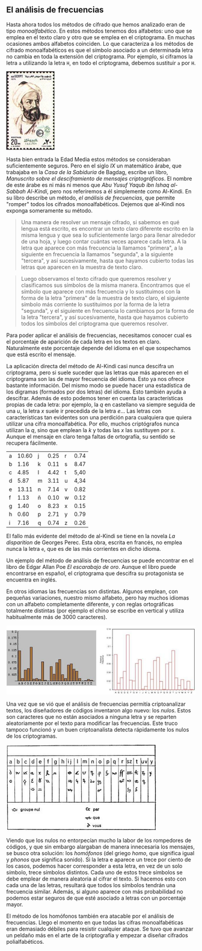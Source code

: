 
## El análisis de frecuencias

Hasta ahora todos los métodos de cifrado que hemos analizado eran de tipo *monoalfabético*.  En estos métodos tenemos dos alfabetos: uno que se emplea en el texto claro y otro que se emplea en el criptograma.  En muchas ocasiones ambos alfabetos coinciden. Lo que caracteriza a los métodos de cifrado monoalfabéticos es que el símbolo asociado a un determinada letra no cambia en toda la extensión del criptograma.  Por ejemplo, si ciframos la letra `a` utilizando la letra `H`, en todo el criptograma, debemos sustituir `a` por `H`.

![](imagenes/al-Kindi.jpg)

Hasta bien entrada la Edad Media estos métodos se consideraban suficientemente seguros. Pero en el siglo *IX* un matemático árabe, que trabajaba en la *Casa de la Sabiduria* de Bagdag, escribe un libro, *Manuscrito sobre el desciframiento de mensajes criptográficos*. El nombre de este árabe es ni más ni menos que *Abu Yusuf Yaqub ibn Ishaq al-Sabbah Al-Kindi*, pero nos referiremos a él simplemente como  Al-Kindi. En su libro describe un método, *el análisis de frecuencias*, que permite "romper" todos los cifrados monoalfabéticos. Dejemos que al-Kindi nos exponga someramente su método.

> Una manera de resolver un mensaje cifrado, si sabemos en qué lengua está escrito, es encontrar un texto claro diferente escrito en la misma lengua y que sea lo suficientemente largo para llenar alrededor de una hoja, y luego contar cuántas veces aparece cada letra.  A la letra que aparece con más frecuencia la llamamos "primera", a la siguiente en frecuencia la llamamos "segunda", a la siguiente "tercera", y así sucesivamente, hasta que hayamos cubierto todas las letras que aparecen en la muestra de texto claro.

> Luego observamos el texto cifrado que queremos resolver y clasificamos sus símbolos de la misma manera.  Encontramos que el símbolo que aparece con más frecuencia y lo sustituimos con la forma de la letra "primera" de la muestra de texto claro, el siguiente símbolo más corriente lo sustituimos por la forma de la letra "segunda", y el siguiente en frecuencia lo cambiamos por la forma de la letra "tercera", y así sucesivamente, hasta que hayamos cubierto todos los símbolos del criptograma que queremos resolver.


Para poder aplicar el análisis de frecuencias, necesitamos conocer cual es el porcentaje de aparición de cada letra en los textos en claro.  Naturalmente este porcentaje depende del idioma en el que sospechamos que está escrito el mensaje.
 
 
La aplicación directa del método de Al-Kindi casi nunca descifra un criptograma, pero si suele suceder que las letras que más aparecen en el criptograma son las de mayor frecuencia del idioma.  Esto ya nos ofrece bastante información.  Del mismo modo se puede hacer una estadística de los digramas (formados por dos letras) del idioma. Esto también ayuda a descifrar.  Además de esto podemos tener en cuenta las características propias de cada letra: por ejemplo, la *q* en castellano va siempre seguida de una *u*, la letra *x* suele ir precedida de la letra *e*...  Las letras con características tan evidentes son una perdición para cualquiera que quiera utilizar una cifra monoalfabética.  Por ello, muchos criptógrafos nunca utilizan la *q*, sino que emplean la *k* y todas las *x* las sustituyen por *s*.  Aunque el mensaje en claro tenga faltas de ortografía, su sentido se recupera fácilmente.
 
 
| | | | | | |
| --- | --- | --- | --- | --- | --- |
|a| 10.60|j|0.25| r| 0.74|
|b|1.16|k|0.11| s|8.47|
|c|4.85|l|4.42|t|5,40|
|d|5.87|m|3.11|u|4,34|
|e|13.11|n|7.14|v|0.82|
|f|1.13|ñ|0.10|w|0.12|
|g|1.40| o|8.23|x|0.15|
|h|0.60|p|2.71|y|0.79|
|i|7.16|q|0.74|z|0.26|
	

 
El fallo más evidente del método de al-Kindi se tiene en la novela *La disparition* de Georges Perec.  Esta obra, escrita en francés, no emplea nunca la letra `e`, que es de las más corrientes en dicho idioma.
 
Un ejemplo del método de análisis de frecuencias se puede encontrar en el libro de Edgar Allan Poe *El escarabajo de oro*. Aunque el libro puede encontrarse  en español, el criptograma que descifra su protagonista se encuentra en inglés.  
 
 
En otros idiomas las frecuencias son distintas.  Algunos emplean, con pequeñas variaciones, nuestro mismo alfabeto, pero hay muchos idiomas con un alfabeto completamente diferente, y con reglas ortográficas totalmente distintas (por ejemplo el chino se escribe en vertical y utiliza habitualmente más de 3000 caracteres).


![](imagenes/Histograma.jpg)
 
Una vez que se vió que el análisis de frecuencias permitía criptoanalizar textos, los diseñadores de códigos inventaron algo nuevo: los *nulos*.  Estos son caracteres que no están asociados a ninguna letra y se reparten aleatoriamente por el texto para modificar las frecuencias.  Este truco tampoco funcionó y un buen criptoanalista detecta rápidamente los nulos de los criptogramas.  

![](imagenes/code1595.jpg)

Viendo que los nulos no entorpecían mucho la labor de los rompedores de códigos, y que sin embargo alargaban de manera innecesaria los mensajes, se busco otra solución:  los *homófonos* (del griego *homo*, que significa igual y *phonos* que significa sonido).  Si la letra e aparece un trece por ciento de los casos, podemos hacer corresponder a esta letra, en vez de un solo símbolo, trece símbolos distintos.   Cada uno de estos trece símbolos se debe emplear de manera aleatoria al cifrar el texto.  Si hacemos esto con cada una de las letras, resultará que  todos los símbolos tendrán una frecuencia similar.  Además, si alguno aparece con más probabilidad no podemos estar seguros de que esté asociado a letras con un porcentaje mayor.  


El método de los homófonos también era atacable por el análisis de frecuencias.  Llego el momento en que todas  las cifras monoalfabéticas eran demasiado débiles para resistir cualquier ataque.  Se tuvo que avanzar un peldaño más en el arte de la criptografía y empezar a diseñar cifrados polialfabéticos.

